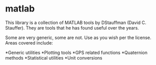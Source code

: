 # matlab

This library is a collection of MATLAB tools by DStauffman (David C. Stauffer).  They are tools that he has found useful over the years.

Some are very generic, some are not.  Use as you wish per the license.  Areas covered include:

*Generic utilities
*Plotting tools
*GPS related functions
*Quaternion methods
*Statistical utilities
*Unit conversions
